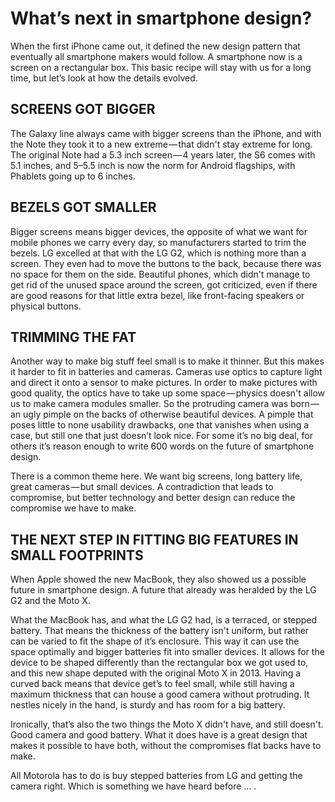 # What’s next in smartphone design?

When the first iPhone came out, it defined the new design pattern that eventually all smartphone makers would follow. A smartphone now is a screen on a rectangular box. This basic recipe will stay with us for a long time, but let’s look at how the details evolved.

## SCREENS GOT BIGGER
The Galaxy line always came with bigger screens than the iPhone, and with the Note they took it to a new extreme — that didn't stay extreme for long. The original Note had a 5.3 inch screen — 4 years later, the S6 comes with 5.1 inches, and 5–5.5 inch is now the norm for Android flagships, with Phablets going up to 6 inches.

## BEZELS GOT SMALLER
Bigger screens means bigger devices, the opposite of what we want for mobile phones we carry every day, so manufacturers started to trim the bezels. LG excelled at that with the LG G2, which is nothing more than a screen. They even had to move the buttons to the back, because there was no space for them on the side. Beautiful phones, which didn't manage to get rid of the unused space around the screen, got criticized, even if there are good reasons for that little extra bezel, like front-facing speakers or physical buttons.

## TRIMMING THE FAT
Another way to make big stuff feel small is to make it thinner. But this makes it harder to fit in batteries and cameras. Cameras use optics to capture light and direct it onto a sensor to make pictures. In order to make pictures with good quality, the optics have to take up some space — physics doesn't allow us to make camera modules smaller. So the protruding camera was born — an ugly pimple on the backs of otherwise beautiful devices. A pimple that poses little to none usability drawbacks, one that vanishes when using a case, but still one that just doesn’t look nice. For some it’s no big deal, for others it’s reason enough to write 600 words on the future of smartphone design.

There is a common theme here. We want big screens, long battery life, great cameras — but small devices. A contradiction that leads to compromise, but better technology and better design can reduce the compromise we have to make.

## THE NEXT STEP IN FITTING BIG FEATURES IN SMALL FOOTPRINTS
When Apple showed the new MacBook, they also showed us a possible future in smartphone design. A future that already was heralded by the LG G2 and the Moto X.

What the MacBook has, and what the LG G2 had, is a terraced, or stepped battery. That means the thickness of the battery isn't uniform, but rather can be varied to fit the shape of it’s enclosure. This way it can use the space optimally and bigger batteries fit into smaller devices. It allows for the device to be shaped differently than the rectangular box we got used to, and this new shape deputed with the original Moto X in 2013. Having a curved back means that device get’s to feel small, while still having a maximum thickness that can house a good camera without protruding. It nestles nicely in the hand, is sturdy and has room for a big battery.

Ironically, that’s also the two things the Moto X didn't have, and still doesn't. Good camera and good battery. What it does have is a great design that makes it possible to have both, without the compromises flat backs have to make.

All Motorola has to do is buy stepped batteries from LG and getting the camera right. Which is something we have heard before … .
